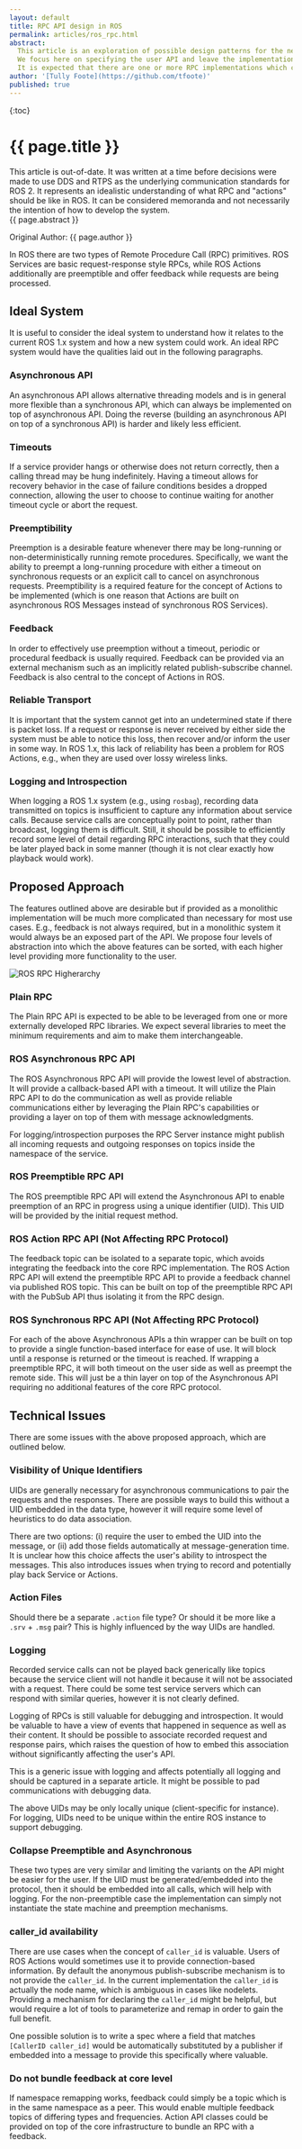 ```yaml
---
layout: default
title: RPC API design in ROS
permalink: articles/ros_rpc.html
abstract:
  This article is an exploration of possible design patterns for the next generation of ROS Remote Procedure Call interfaces.
  We focus here on specifying the user API and leave the implementation unspecified.
  It is expected that there are one or more RPC implementations which can be used, such as Apache Thrift, ROS RPC, or MsgPack.
author: '[Tully Foote](https://github.com/tfoote)'
published: true
---
```


{:toc}

# {{ page.title }}

<div class="alert alert-warning" markdown="1">
This article is out-of-date.
It was written at a time before decisions were made to use DDS and RTPS as the underlying communication standards for ROS 2.
It represents an idealistic understanding of what RPC and "actions" should be like in ROS.
It can be considered memoranda and not necessarily the intention of how to develop the system.
</div>

<div class="abstract" markdown="1">
{{ page.abstract }}
</div>

Original Author: {{ page.author }}

In ROS there are two types of Remote Procedure Call (RPC) primitives.
ROS Services are basic request-response style RPCs, while ROS Actions additionally are preemptible and offer feedback while requests are being processed.

## Ideal System

It is useful to consider the ideal system to understand how it relates to the current ROS 1.x system and how a new system could work.
An ideal RPC system would have the qualities laid out in the following paragraphs.

### Asynchronous API

An asynchronous API allows alternative threading models and is in general more flexible than a synchronous API, which can always be implemented on top of asynchronous API.
Doing the reverse (building an asynchronous API on top of a synchronous API) is harder and likely less efficient.

### Timeouts

If a service provider hangs or otherwise does not return correctly, then a calling thread may be hung indefinitely.
Having a timeout allows for recovery behavior in the case of failure conditions besides a dropped connection, allowing the user to choose to continue waiting for another timeout cycle or abort the request.

### Preemptibility

Preemption is a desirable feature whenever there may be long-running or non-deterministically running remote procedures.
Specifically, we want the ability to preempt a long-running procedure with either a timeout on synchronous requests or an explicit call to cancel on asynchronous requests.
Preemptibility is a required feature for the concept of Actions to be implemented (which is one reason that Actions are built on asynchronous ROS Messages instead of synchronous ROS Services).

### Feedback

In order to effectively use preemption without a timeout, periodic or procedural feedback is usually required.
Feedback can be provided via an external mechanism such as an implicitly related publish-subscribe channel.
Feedback is also central to the concept of Actions in ROS.

### Reliable Transport

It is important that the system cannot get into an undetermined state if there is packet loss.
If a request or response is never received by either side the system must be able to notice this loss, then recover and/or inform the user in some way.
In ROS 1.x, this lack of reliability has been a problem for ROS Actions, e.g., when they are used over lossy wireless links.

### Logging and Introspection

When logging a ROS 1.x system (e.g., using `rosbag`), recording data transmitted on topics is insufficient to capture any information about service calls.
Because service calls are conceptually point to point, rather than broadcast, logging them is difficult.
Still, it should be possible to efficiently record some level of detail regarding RPC interactions, such that they could be later played back in some manner (though it is not clear exactly how playback would work).

## Proposed Approach

The features outlined above are desirable but if provided as a monolithic implementation will be much more complicated than necessary for most use cases.
E.g., feedback is not always required, but in a monolithic system it would always be an exposed part of the API.
We propose four levels of abstraction into which the above features can be sorted, with each higher level providing more functionality to the user.

![ROS RPC Higherarchy](/img/ros_rpc_design/rpc_diagram.png)

### Plain RPC

The Plain RPC API is expected to be able to be leveraged from one or more externally developed RPC libraries.
We expect several libraries to meet the minimum requirements and aim to make them interchangeable.

### ROS Asynchronous RPC API

The ROS Asynchronous RPC API will provide the lowest level of abstraction.
It will provide a callback-based API with a timeout.
It will utilize the Plain RPC API to do the communication as well as provide reliable communications either by leveraging the Plain RPC's capabilities or providing a layer on top of them with message acknowledgments.

For logging/introspection purposes the RPC Server instance might publish all incoming requests and outgoing responses on topics inside the namespace of the service.

### ROS Preemptible RPC API

The ROS preemptible RPC API will extend the Asynchronous API to enable preemption of an RPC in progress using a unique identifier (UID).
This UID will be provided by the initial request method.

### ROS Action RPC API (Not Affecting RPC Protocol)

The feedback topic can be isolated to a separate topic, which avoids integrating the feedback into the core RPC implementation.
The ROS Action RPC API will extend the preemptible RPC API to provide a feedback channel via published ROS topic.
This can be built on top of the preemptible RPC API with the PubSub API thus isolating it from the RPC design.

### ROS Synchronous RPC API (Not Affecting RPC Protocol)

For each of the above Asynchronous APIs a thin wrapper can be built on top to provide a single function-based interface for ease of use.
It will block until a response is returned or the timeout is reached.
If wrapping a preemptible RPC, it will both timeout on the user side as well as preempt the remote side.
This will just be a thin layer on top of the Asynchronous API requiring no additional features of the core RPC protocol.

## Technical Issues

There are some issues with the above proposed approach, which are outlined below.

### Visibility of Unique Identifiers

UIDs are generally necessary for asynchronous communications to pair the requests and the responses.
There are possible ways to build this without a UID embedded in the data type, however it will require some level of heuristics to do data association.

There are two options: (i) require the user to embed the UID into the message, or (ii) add those fields automatically at message-generation time.
It is unclear how this choice affects the user's ability to introspect the messages.
This also introduces issues when trying to record and potentially play back Service or Actions.

### Action Files

Should there be a separate `.action` file type?
Or should it be more like a `.srv` + `.msg` pair?
This is highly influenced by the way UIDs are handled.

### Logging

Recorded service calls can not be played back generically like topics because the service client will not handle it because it will not be associated with a request.
There could be some test service servers which can respond with similar queries, however it is not clearly defined.

Logging of RPCs is still valuable for debugging and introspection.
It would be valuable to have a view of events that happened in sequence as well as their content.
It should be possible to associate recorded request and response pairs,
which raises the question of how to embed this association without significantly affecting the user's API.

This is a generic issue with logging and affects potentially all logging and should be captured in a separate article.
It might be possible to pad communications with debugging data.

The above UIDs may be only locally unique (client-specific for instance).
For logging, UIDs need to be unique within the entire ROS instance to support debugging.

### Collapse Preemptible and Asynchronous

These two types are very similar and limiting the variants on the API might be easier for the user.
If the UID must be generated/embedded into the protocol,
then it should be embedded into all calls, which will help with logging.
For the non-preemptible case the implementation can simply not instantiate the state machine and preemption mechanisms.

### caller_id availability

There are use cases when the concept of `caller_id` is valuable.
Users of ROS Actions would sometimes use it to provide connection-based information.
By default the anonymous publish-subscribe mechanism is to not provide the `caller_id`.
In the current implementation the `caller_id` is actually the node name, which is ambiguous in cases like nodelets.
Providing a mechanism for declaring the `caller_id` might be helpful, but would require a lot of tools to parameterize and remap in order to gain the full benefit.

One possible solution is to write a spec where a field that matches `[CallerID caller_id]` would be automatically substituted by a publisher if embedded into a message to provide this specifically where valuable.

### Do not bundle feedback at core level

If namespace remapping works, feedback could simply be a topic which is in the same namespace as a peer.
This would enable multiple feedback topics of differing types and frequencies.
Action API classes could be provided on top of the core infrastructure to bundle an RPC with a feedback.
